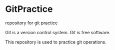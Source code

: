 # GitPractice
repository for git practice

Git is a version control system.
Git is free software.

This repository is used to practice git operations.

